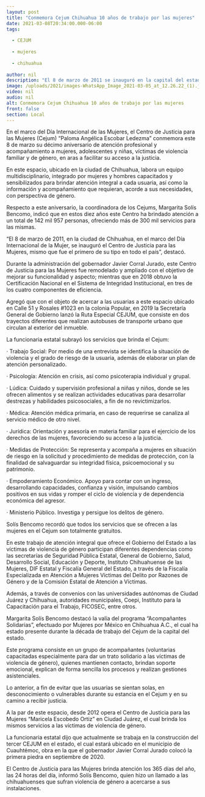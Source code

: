 ```yaml
---
layout: post
title: "Conmemora Cejum Chihuahua 10 años de trabajo por las mujeres"
date: 2021-03-08T20:34:00.000-06:00
tags:
  
  - CEJUM
  
  - mujeres
  
  - chihuahua
  
author: nil
description: "El 8 de marzo de 2011 se inauguró en la capital del estado el Centro de Justicia para las Mujeres, primero en su tipo en todo el país;  a la fecha ha brindado atención a un total de 142 mil 957 personas"
image: /uploads/2021/images-WhatsApp_Image_2021-03-05_at_12.26.22_(1).jpeg
video: nil
audio: nil
alt: Conmemora Cejum Chihuahua 10 años de trabajo por las mujeres
front: false
section: Local
---
```


En el marco del Día Internacional de las Mujeres, el Centro de Justicia para las Mujeres (Cejum) “Paloma Angélica Escobar Ledezma” conmemora este 8 de marzo su décimo aniversario de atención profesional y acompañamiento a mujeres, adolescentes y niñas, víctimas de violencia familiar y de género, en aras a facilitar su acceso a la justicia.

En este espacio, ubicado en la ciudad de Chihuahua, labora un equipo multidisciplinario, integrado por mujeres y hombres capacitados y sensibilizados para brindar atención integral a cada usuaria, así como la información y acompañamiento que requieran, acorde a sus necesidades, con perspectiva de género.

Respecto a este aniversario, la coordinadora de los Cejums, Margarita Solís Bencomo, indicó que en estos diez años este Centro ha brindado atención a un total de 142 mil 957 personas, ofreciendo más de 300 mil servicios para las mismas.

“El 8 de marzo de 2011, en la ciudad de Chihuahua, en el marco del Día Internacional de la Mujer, se inauguró el Centro de Justicia para las Mujeres, mismo que fue el primero de su tipo en todo el país”, destacó.

Durante la administración del gobernador Javier Corral Jurado, este Centro de Justicia para las Mujeres fue remodelado y ampliado con el objetivo de mejorar su funcionalidad y aspecto; mientras que en 2018 obtuvo la Certificación Nacional en el Sistema de Integridad Institucional, en tres de los cuatro componentes de eficiencia.

Agregó que con el objeto de acercar a las usuarias a este espacio ubicado en Calle 51 y Rosales #1023 en la colonia Popular, en 2019 la Secretaría General de Gobierno lanzó la Ruta Especial CEJUM, que consiste en dos trayectos diferentes que realizan autobuses de transporte urbano que circulan al exterior del inmueble.

La funcionaria estatal subrayó los servicios que brinda el Cejum:

·        Trabajo Social: Por medio de una entrevista se identifica la situación de violencia y el grado de riesgo de la usuaria,  además de elaborar un plan de atención personalizado.

·        Psicología: Atención en crisis, así como psicoterapia individual y grupal.


·        Lúdica: Cuidado y supervisión profesional a niñas y niños, donde se les ofrecen alimentos y se realizan actividades educativas para desarrollar destrezas y habilidades psicosociales, a fin de no revictimizarlos.

·        Médica: Atención médica primaria, en caso de requerirse se canaliza al servicio médico de otro nivel.

·        Jurídica: Orientación y asesoría en materia familiar para el ejercicio de los derechos de las mujeres, favoreciendo su acceso a la justicia.

·        Medidas de Protección: Se representa y acompaña a mujeres en situación de riesgo en la solicitud y procedimiento de medidas de protección, con la finalidad de salvaguardar su integridad física, psicoemocional y su patrimonio.


·        Empoderamiento Económico. Apoyo para contar con un ingreso, desarrollando capacidades, confianza y visión, impulsando cambios positivos en sus vidas y romper el ciclo de violencia y de dependencia económica del agresor.

 

·        Ministerio Público. Investiga y persigue los delitos de género.


Solís Bencomo recordó que todos los servicios que se ofrecen a las mujeres en el Cejum  son totalmente gratuitos.

En este trabajo de atención integral que ofrece el Gobierno del Estado a las víctimas de violencia de género participan diferentes dependencias como las secretarías de Seguridad Pública Estatal, General de Gobierno, Salud, Desarrollo Social, Educación y Deporte, Instituto Chihuahuense de las Mujeres, DIF Estatal y Fiscalía General del Estado, a través de la Fiscalía Especializada en Atención a Mujeres Víctimas del Delito por Razones de Género y de la Comisión Estatal de Atención a Víctimas.

Además, a través de convenios con las universidades autónomas de Ciudad Juárez y Chihuahua, autoridades municipales,  Coepi, Instituto para la Capacitación para el Trabajo, FICOSEC, entre otros.

Margarita Solís Bencomo destacó la valía del programa “Acompañantes Solidarias”, efectuado por Mujeres por México en Chihuahua A.C., el cual ha estado presente durante la década de trabajo del Cejum de la capital del estado.

Este programa consiste en un grupo de acompañantes (voluntarias capacitadas especialmente para dar un trato solidario a las víctimas de violencia de género), quienes mantienen contacto, brindan soporte emocional, explican de forma sencilla los procesos y realizan gestiones asistenciales.

Lo anterior, a fin de evitar que las usuarias se sientan solas, en desconocimiento o vulnerables durante su estancia en el Cejum y en su camino a recibir justicia.

A la par de este espacio, desde 2012 opera el Centro de Justicia para las Mujeres “Maricela Escobedo Ortiz” en Ciudad Juárez, el cual brinda los mismos servicios a las víctimas de violencia de género.

La funcionaria estatal dijo que actualmente se trabaja en la construcción del tercer CEJUM en el estado, el cual estará ubicado en el municipio de Cuauhtémoc, obra en la que el gobernador Javier Corral Jurado colocó la primera piedra  en septiembre de 2020.

El Centro de Justicia para las Mujeres brinda atención los 365 días del año, las 24 horas del día, informó Solís Bencomo, quien hizo un llamado a las chihuahuenses que sufran violencia de género a acercarse a sus instalaciones.